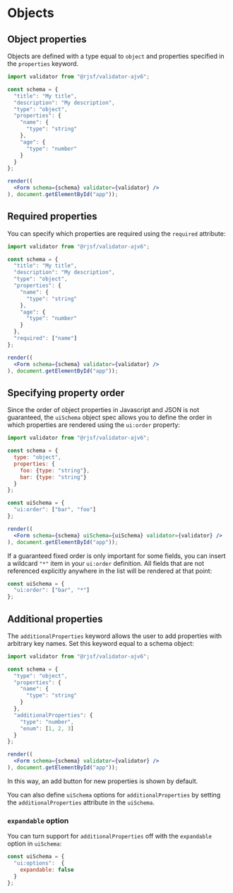 # Objects

## Object properties

Objects are defined with a type equal to `object` and properties specified in the `properties` keyword.

```jsx
import validator from "@rjsf/validator-ajv6";

const schema = {
  "title": "My title",
  "description": "My description",
  "type": "object",
  "properties": {
    "name": {
      "type": "string"
    },
    "age": {
      "type": "number"
    }
  }
};

render((
  <Form schema={schema} validator={validator} />
), document.getElementById("app"));
```

## Required properties

You can specify which properties are required using the `required` attribute:

```jsx
import validator from "@rjsf/validator-ajv6";

const schema = {
  "title": "My title",
  "description": "My description",
  "type": "object",
  "properties": {
    "name": {
      "type": "string"
    },
    "age": {
      "type": "number"
    }
  },
  "required": ["name"]
};

render((
  <Form schema={schema} validator={validator} />
), document.getElementById("app"));
```

## Specifying property order

Since the order of object properties in Javascript and JSON is not guaranteed, the `uiSchema` object spec allows you to define the order in which properties are rendered using the `ui:order` property:

```jsx
import validator from "@rjsf/validator-ajv6";

const schema = {
  type: "object",
  properties: {
    foo: {type: "string"},
    bar: {type: "string"}
  }
};

const uiSchema = {
  "ui:order": ["bar", "foo"]
};

render((
  <Form schema={schema} uiSchema={uiSchema} validator={validator} />
), document.getElementById("app"));
```

If a guaranteed fixed order is only important for some fields, you can insert a wildcard `"*"` item in your `ui:order` definition. All fields that are not referenced explicitly anywhere in the list will be rendered at that point:

```js
const uiSchema = {
  "ui:order": ["bar", "*"]
};
```

## Additional properties

The `additionalProperties` keyword allows the user to add properties with arbitrary key names. Set this keyword equal to a schema object:

```jsx
import validator from "@rjsf/validator-ajv6";

const schema = {
  "type": "object",
  "properties": {
    "name": {
      "type": "string"
    }
  },
  "additionalProperties": {
    "type": "number",
    "enum": [1, 2, 3]
  }
};

render((
  <Form schema={schema} validator={validator} />
), document.getElementById("app"));
```

In this way, an add button for new properties is shown by default.

You can also define `uiSchema` options for `additionalProperties` by setting the `additionalProperties` attribute in the `uiSchema`.

### `expandable` option

You can turn support for `additionalProperties` off with the `expandable` option in `uiSchema`:

```js
const uiSchema = {
  "ui:options":  {
    expandable: false
  }
};
```
